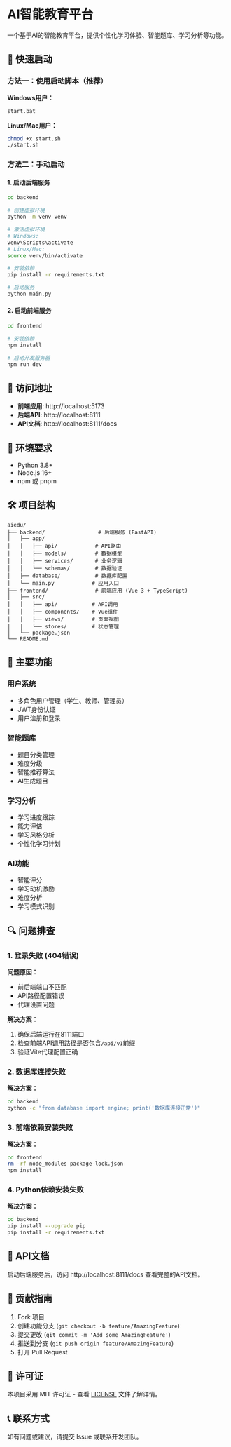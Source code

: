 # AI智能教育平台

一个基于AI的智能教育平台，提供个性化学习体验、智能题库、学习分析等功能。

## 🚀 快速启动

### 方法一：使用启动脚本（推荐）

**Windows用户：**
```bash
start.bat
```

**Linux/Mac用户：**
```bash
chmod +x start.sh
./start.sh
```

### 方法二：手动启动

#### 1. 启动后端服务

```bash
cd backend

# 创建虚拟环境
python -m venv venv

# 激活虚拟环境
# Windows:
venv\Scripts\activate
# Linux/Mac:
source venv/bin/activate

# 安装依赖
pip install -r requirements.txt

# 启动服务
python main.py
```

#### 2. 启动前端服务

```bash
cd frontend

# 安装依赖
npm install

# 启动开发服务器
npm run dev
```

## 📱 访问地址

- **前端应用**: http://localhost:5173
- **后端API**: http://localhost:8111
- **API文档**: http://localhost:8111/docs

## 🔧 环境要求

- Python 3.8+
- Node.js 16+
- npm 或 pnpm

## 🛠️ 项目结构

```
aiedu/
├── backend/                 # 后端服务 (FastAPI)
│   ├── app/
│   │   ├── api/            # API路由
│   │   ├── models/         # 数据模型
│   │   ├── services/       # 业务逻辑
│   │   └── schemas/        # 数据验证
│   ├── database/           # 数据库配置
│   └── main.py            # 应用入口
├── frontend/               # 前端应用 (Vue 3 + TypeScript)
│   ├── src/
│   │   ├── api/           # API调用
│   │   ├── components/    # Vue组件
│   │   ├── views/         # 页面视图
│   │   └── stores/        # 状态管理
│   └── package.json
└── README.md
```

## 🎯 主要功能

### 用户系统
- 多角色用户管理（学生、教师、管理员）
- JWT身份认证
- 用户注册和登录

### 智能题库
- 题目分类管理
- 难度分级
- 智能推荐算法
- AI生成题目

### 学习分析
- 学习进度跟踪
- 能力评估
- 学习风格分析
- 个性化学习计划

### AI功能
- 智能评分
- 学习动机激励
- 难度分析
- 学习模式识别

## 🔍 问题排查

### 1. 登录失败 (404错误)

**问题原因：**
- 前后端端口不匹配
- API路径配置错误
- 代理设置问题

**解决方案：**
1. 确保后端运行在8111端口
2. 检查前端API调用路径是否包含`/api/v1`前缀
3. 验证Vite代理配置正确

### 2. 数据库连接失败

**解决方案：**
```bash
cd backend
python -c "from database import engine; print('数据库连接正常')"
```

### 3. 前端依赖安装失败

**解决方案：**
```bash
cd frontend
rm -rf node_modules package-lock.json
npm install
```

### 4. Python依赖安装失败

**解决方案：**
```bash
cd backend
pip install --upgrade pip
pip install -r requirements.txt
```

## 📝 API文档

启动后端服务后，访问 http://localhost:8111/docs 查看完整的API文档。

## 🤝 贡献指南

1. Fork 项目
2. 创建功能分支 (`git checkout -b feature/AmazingFeature`)
3. 提交更改 (`git commit -m 'Add some AmazingFeature'`)
4. 推送到分支 (`git push origin feature/AmazingFeature`)
5. 打开 Pull Request

## 📄 许可证

本项目采用 MIT 许可证 - 查看 [LICENSE](LICENSE) 文件了解详情。

## 📞 联系方式

如有问题或建议，请提交 Issue 或联系开发团队。
